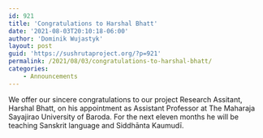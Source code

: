 ```yaml
---
id: 921
title: 'Congratulations to Harshal Bhatt'
date: '2021-08-03T20:10:18-06:00'
author: 'Dominik Wujastyk'
layout: post
guid: 'https://sushrutaproject.org/?p=921'
permalink: /2021/08/03/congratulations-to-harshal-bhatt/
categories:
    - Announcements
---
```


We offer our sincere congratulations to our project Research Assitant, Harshal Bhatt, on his appointment as Assistant Professor at The Maharaja Sayajirao University of Baroda. For the next eleven months he will be teaching Sanskrit language and Siddhānta Kaumudī.